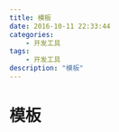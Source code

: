 ```yaml
---
title: 模板
date: 2016-10-11 22:33:44
categories:
	- 开发工具
tags:
	- 开发工具
description: "模板"
---
```


# 模板


